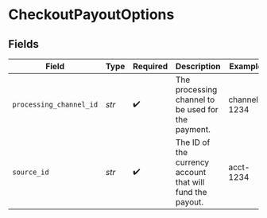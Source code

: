 # CheckoutPayoutOptions


## Fields

| Field                                                     | Type                                                      | Required                                                  | Description                                               | Example                                                   |
| --------------------------------------------------------- | --------------------------------------------------------- | --------------------------------------------------------- | --------------------------------------------------------- | --------------------------------------------------------- |
| `processing_channel_id`                                   | *str*                                                     | :heavy_check_mark:                                        | The processing channel to be used for the payment.        | channel-1234                                              |
| `source_id`                                               | *str*                                                     | :heavy_check_mark:                                        | The ID of the currency account that will fund the payout. | acct-1234                                                 |